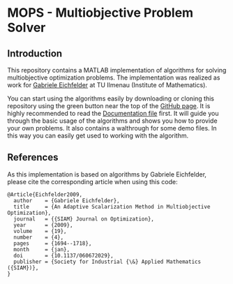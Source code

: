 # MOPS - Multiobjective Problem Solver
## Introduction
This repository contains a MATLAB implementation of algorithms for solving multiobjective optimization problems. 
The implementation was realized as work for [Gabriele Eichfelder](https://www.tu-ilmenau.de/mmor/team/gabriele-eichfelder/) at TU Ilmenau (Institute of Mathematics).

You can start using the algorithms easily by downloading or cloning this repository using the green button near the top of the [GitHub page](https://github.com/LeoWarnow/MOPS).
It is highly recommended to read the [Documentation file](https://github.com/LeoWarnow/MOPS/blob/master/Documentation.pdf) first.
It will guide you through the basic usage of the algorithms and shows you how to provide your own problems.
It also contains a walthrough for some demo files.
In this way you can easily get used to working with the algorithm.

## References
As this implementation is based on algorithms by Gabriele Eichfelder, please cite the corresponding article when using this code:
````
@Article{Eichfelder2009,
  author    = {Gabriele Eichfelder},
  title     = {An Adaptive Scalarization Method in Multiobjective Optimization},
  journal   = {{SIAM} Journal on Optimization},
  year      = {2009},
  volume    = {19},
  number    = {4},
  pages     = {1694--1718},
  month     = {jan},
  doi       = {10.1137/060672029},
  publisher = {Society for Industrial {\&} Applied Mathematics ({SIAM})},
}
````

